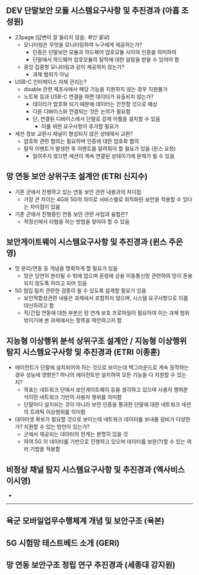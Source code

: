 
## DEV 단말보안 모듈 시스템요구사항 및 추진경과 (아홉 조성원)
- 23page (답변이 잘 들리지 않음: _확인 필요_)
  - 모니터링은 무엇을 모니터링하여 누구에게 제공하는가?
    - 인증은 단말보안 모듈과 하드웨어 암호모듈 사이의 인증을 의미하여
    - 단말에서 하드웨어 암호모듈의 탈착에 대한 알람을 받을 수 있어야 함
  - 중앙 집중형 모니터링과 같이 제공하지 않는가?
    - 과제 범위가 아님
- USB-C 인터페이스 자체 관리는?
  - disable 관련 제조사에서 해당 기능을 지원하지 않는 경우 지원불가
  - 노트북 등과 USB-C 연결을 하면 데이터가 유출되지 않는가?
    - 데이터가 암호화 되기 때문에 데이터는 안전할 것으로 예상
    - 다른 디바이스와 연결되는 것은 논의가 필요함
    - 단, 연결된 디바이스에서 단말로 강제 어플을 설치할 수 있음
      - 이를 위한 요구사항이 추가할 필요가 
- 세션 정보 교환시 채널이 형성되지 않은 상태에서 교환?
  - 암호화 관련 협의는 필요하며 인증에 대한 암호화 협의
  - 탈착 이벤트가 발생한 후 이벤트를 알려줘야 할 필요가 있음 (윈스 요청)
    - 알려주지 않으면 세션이 계속 연결된 상태이기에 문제가 될 수 있음
    
## 망 연동 보안 상위구조 설계안 (ETRI 신지수)
- 기존 군에서 진행하고 있는 연동 보안 관련 내용과의 차이점
  - 가장 큰 차이는 4G와 5G의 차이로 서비스별로 최적화된 보안을 적용할 수 있다는 차이점이 있음
- 기존 군에서 진행중인 연동 보안 관련 사업과 융합은?
  - 적정선에서 타협을 하는 방법을 찾아야 할 수 있음

## 보안게이트웨이 시스템요구사항 및 추진경과 (윈스 주은영)
- 망 분리/연동 등 개념을 명확하게 할 필요가 있음
  - 망은 당연히 분리될 수 밖에 없으며 훈령에 상용 이동통신망 관련하여 망이 혼용되지 않도록 하라고 되어 있음
- 5G 침입 탐지 관련한 검증이 될 수 있도록 설계할 필요가 있음
  - 보안적합성관련 내용은 과제에서 포함하지 않으며, 시스템 요구사항으로 이를 대신하려고 함
  - 직/간접 연동에 대한 부분은 망 연계 보호 프로파일이 필요하여 이는 과제 범위 밖이기에 본 과제에서는 항목을 제안하고자 함

## 지능형 이상행위 분석 상위구조 설계안 / 지능형 이상행위 탐지 시스템요구사항 및 추진경과 (ETRI 이종훈)
- 에이전트가 단말에 설치되어야 하는 것으로 보이는데 백그라운드로 계속 동작하는 경우 성능에 영향은? 하나의 에이전트만 설치하여 모든 기능을 다 지원할 수 있는지?
  - 목표는 네트워크 단에서 보안게이트웨이 등을 생각하고 있으며 사용자 행위분석이란 네트워크 기반의 사용자 행위를 의미함
  - 단말마다 설치되는 것이 아니라 보안 인증을 통과한 단말에 대한 네트워크 세션의 트래픽 이상행위를 의미함
- 데이터셋 확보가 필요할 것으로 보이는데 네트워크 데이터를 보내줄 장비가 다양한가? 지원할 수 있는 방안이 있는가?
  - 군에서 제공되는 데이터의 한계는 분명히 있을 것
  - 하여 5G 의 데이터를 기반으로 진행하고 있으며 데이터를 보완(?)할 수 있는 여러 기법을 적용함

## 비정상 채널 탐지 시스템요구사항 및 추진경과 (엑사비스 이시영)
- 

---

## 육군 모바일업무수행체계 개념 및 보안구조 (육본)

## 5G 시험망 테스트베드 소개 (GERI)

## 망 연동 보안구조 정립 연구 추진경과 (세종대 강지원)
